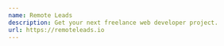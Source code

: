 ```yaml
---
name: Remote Leads
description: Get your next freelance web developer project.
url: https://remoteleads.io
---
```

